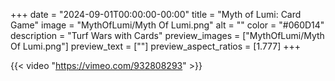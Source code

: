 +++
date = "2024-09-01T00:00:00-00:00"
title = "Myth of Lumi: Card Game"
image = "MythOfLumi/Myth Of Lumi.png"
alt = ""
color = "#060D14"
description = "Turf Wars with Cards"
preview_images = ["MythOfLumi/Myth Of Lumi.png"]
preview_text = [""]
preview_aspect_ratios = [1.777]
+++

{{< video "https://vimeo.com/932808293" >}}
